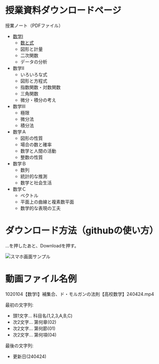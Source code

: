 # 授業資料ダウンロードページ
授業ノート（PDFファイル）

- [数学Ⅰ](https://github.com/mimneko/math-1/blob/main/数学Ⅰ.pdf)
    - [数と式](https://github.com/mimneko/math-1/blob/main/数と式/数と式.pdf)
    - 図形と計量
    - 二次関数
    - データの分析
- 数学Ⅱ
    - いろいろな式
    - 図形と方程式
    - 指数関数・対数関数
    - 三角関数
    - 微分・積分の考え
- 数学Ⅲ
    - 極限
    - 微分法
    - 積分法
- 数学Ａ
    - 図形の性質
    - 場合の数と確率
    - 数学と人間の活動
    - 整数の性質
- 数学Ｂ
    - 数列
    - 統計的な推測
    - 数学と社会生活
- 数学Ｃ
    - ベクトル
    - 平面上の曲線と複素数平面
    - 数学的な表現の工夫

# ダウンロード方法（githubの使い方）
...を押したあと、Downloadを押す。

![スマホ画面サンプル](https://kaiunillust.com/wp-content/uploads/2018/07/turineko.jpg)

# 動画ファイル名例
1020104【数学Ⅰ】補集合、ド・モルガンの法則【高校数学】240424.mp4

最初の文字列:
- 頭1文字... 科目名(1,2,3,A,B,C)
- 次2文字... 第何章(02)
- 次2文字... 第何節(01)
- 次2文字... 第何項(04)


最後の文字列:
- 更新日(240424)
